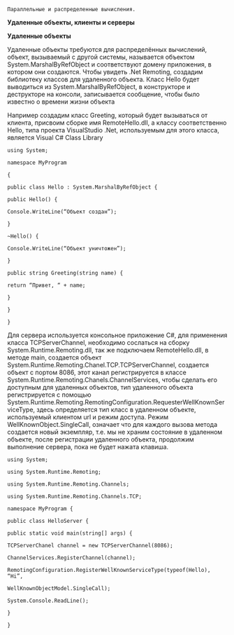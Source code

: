 ```
Параллельные и распределенные вычисления.
```
**Удаленные объекты, клиенты и серверы**

**Удаленные объекты**

Удаленные объекты требуются для распределённых вычислений, объект, вызываемый с другой
системы, называется объектом System.MarshalByRefObject и соответствуют домену приложения, в
котором они создаются. Чтобы увидеть .Net Remoting, создадим библиотеку классов для
удаленного объекта. Класс Hello будет выводиться из System.MarshalByRefObject, в конструкторе и
деструкторе на консоли, записывается сообщение, чтобы было известно о времени жизни объекта

Например создадим класс Greeting, который будет вызываться от клиента, присвоим сборке имя
RemoteHello.dll, а классу соответственно Hello, типа проекта VisualStudio .Net, используемым для
этого класса, является Visual C# Class Library

```
using System;

namespace MyProgram

{

public class Hello : System.MarshalByRefObject {

public Hello() {

Console.WriteLine(“Объект создан”);

}

~Hello() {

Console.WriteLine(“Объект уничтожен”);

}

public string Greeting(string name) {

return “Привет, “ + name;

}

}

}
```
Для сервера используется консольное приложение C#, для применения класса TCPServerChannel,
необходимо сослаться на сборку System.Runtime.Remoting.dll, так же подключаем RemoteHello.dll,
в методе main, создается объект System.Runtime.Remoting.Chanel.TCP.TCPServerChannel, создается
объект с портом 8086, этот канал регистрируется в классе
System.Runtime.Remoting.Chanels.ChannelServices, чтобы сделать его доступным для удаленных
объектов, тип удаленного объекта регистрируется с помощью
System.Runtime.Remoting.RemotingConfiguration.RequesterWellKnownServiceType, здесь
определяется тип класс в удаленном объекте, используемый клиентом url и режим доступа.
Режим WellKnownObject.SingleCall, означает что для каждого вызова метода создается новый
экземпляр, т.е. мы не храним состояние в удаленном объекте, после регистрации удаленного
объекта, продолжим выполнение сервера, пока не будет нажата клавиша.

```
using System;

using System.Runtime.Remoting;

using System.Runtime.Remoting.Channels;

using System.Runtime.Remoting.Channels.TCP;

namespace MyProgram {

public class HelloServer {

public static void main(string[] args) {

TCPServerChanel channel = new TCPServerChannel(8086);

ChannelServices.RegisterChannel(channel);

RemotingConfiguration.RegisterWellKnownServiceType(typeof(Hello), “Hi”,

WellKnownObjectModel.SingleCall);

System.Console.ReadLine();

}

}
```

